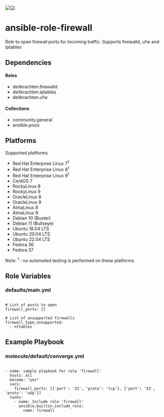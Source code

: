 [![CI](https://github.com/de-it-krachten/ansible-role-firewall/workflows/CI/badge.svg?event=push)](https://github.com/de-it-krachten/ansible-role-firewall/actions?query=workflow%3ACI)


# ansible-role-firewall

Role to open firewall ports for incoming traffic.
Supports firewalld, ufw and iptables



## Dependencies

#### Roles
- deitkrachten.firewalld
- deitkrachten.iptables
- deitkrachten.ufw

#### Collections
- community.general
- ansible.posix

## Platforms

Supported platforms

- Red Hat Enterprise Linux 7<sup>1</sup>
- Red Hat Enterprise Linux 8<sup>1</sup>
- Red Hat Enterprise Linux 9<sup>1</sup>
- CentOS 7
- RockyLinux 8
- RockyLinux 9
- OracleLinux 8
- OracleLinux 9
- AlmaLinux 8
- AlmaLinux 9
- Debian 10 (Buster)
- Debian 11 (Bullseye)
- Ubuntu 18.04 LTS
- Ubuntu 20.04 LTS
- Ubuntu 22.04 LTS
- Fedora 36
- Fedora 37

Note:
<sup>1</sup> : no automated testing is performed on these platforms

## Role Variables
### defaults/main.yml
<pre><code>
# List of posts to open
firewall_ports: []

# List of unsupported firewalls
firewall_type_unsupported:
  - nftables
</pre></code>




## Example Playbook
### molecule/default/converge.yml
<pre><code>
- name: sample playbook for role 'firewall'
  hosts: all
  become: "yes"
  vars:
    firewall_ports: [{'port': '22', 'proto': 'tcp'}, {'port': '53', 'proto': 'udp'}]
  tasks:
    - name: Include role 'firewall'
      ansible.builtin.include_role:
        name: firewall
</pre></code>
